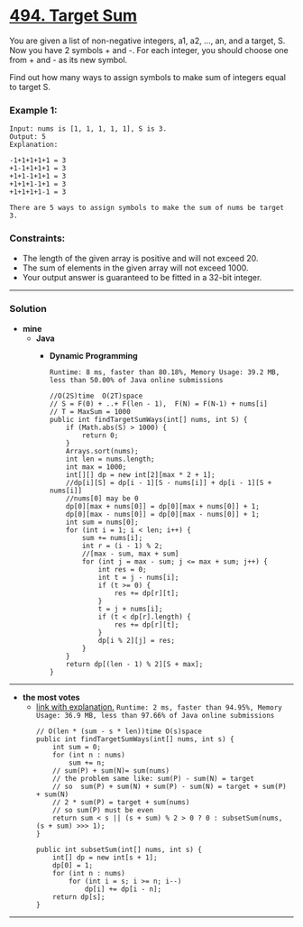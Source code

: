 # [494. Target Sum](https://leetcode.com/problems/target-sum/)

You are given a list of non-negative integers, a1, a2, ..., an, and a target, S. Now you have 2 symbols + and -. For each integer, you should choose one from + and - as its new symbol.

Find out how many ways to assign symbols to make sum of integers equal to target S.

### Example 1:
```
Input: nums is [1, 1, 1, 1, 1], S is 3. 
Output: 5
Explanation: 

-1+1+1+1+1 = 3
+1-1+1+1+1 = 3
+1+1-1+1+1 = 3
+1+1+1-1+1 = 3
+1+1+1+1-1 = 3

There are 5 ways to assign symbols to make the sum of nums be target 3.
```

### Constraints:
* The length of the given array is positive and will not exceed 20.
* The sum of elements in the given array will not exceed 1000.
* Your output answer is guaranteed to be fitted in a 32-bit integer.

---


### Solution
* **mine**
  * **Java**
    * **Dynamic Programming** 
      
      `Runtime: 8 ms, faster than 80.18%, Memory Usage: 39.2 MB, less than 50.00% of Java online submissions`
      ```
      //O(2S)time  O(2T)space
      // S = F(0) + ..+ F(len - 1),  F(N) = F(N-1) + nums[i]
      // T = MaxSum = 1000
      public int findTargetSumWays(int[] nums, int S) {
          if (Math.abs(S) > 1000) {
              return 0;
          }
          Arrays.sort(nums);
          int len = nums.length;
          int max = 1000;
          int[][] dp = new int[2][max * 2 + 1];
          //dp[i][S] = dp[i - 1][S - nums[i]] + dp[i - 1][S + nums[i]]
          //nums[0] may be 0
          dp[0][max + nums[0]] = dp[0][max + nums[0]] + 1;
          dp[0][max - nums[0]] = dp[0][max - nums[0]] + 1;
          int sum = nums[0];
          for (int i = 1; i < len; i++) {
              sum += nums[i];
              int r = (i - 1) % 2;
              //[max - sum, max + sum]
              for (int j = max - sum; j <= max + sum; j++) {
                  int res = 0;
                  int t = j - nums[i];
                  if (t >= 0) {
                      res += dp[r][t];
                  }
                  t = j + nums[i];
                  if (t < dp[r].length) {
                      res += dp[r][t];
                  }
                  dp[i % 2][j] = res;
              }
          }
          return dp[(len - 1) % 2][S + max];
      }
      ```

---

* **the most votes**
  * [link with explanation.](https://leetcode.com/problems/target-sum/discuss/97334/Java-(15-ms)-C%2B%2B-(3-ms)-O(ns)-iterative-DP-solution-using-subset-sum-with-explanation)  `Runtime: 2 ms, faster than 94.95%, Memory Usage: 36.9 MB, less than 97.66% of Java online submissions`
    ```
    // O(len * (sum - s * len))time O(s)space
    public int findTargetSumWays(int[] nums, int s) {
        int sum = 0;
        for (int n : nums)
            sum += n;
        // sum(P) + sum(N)= sum(nums)
        // the problem same like: sum(P) - sum(N) = target   
        // so  sum(P) + sum(N) + sum(P) - sum(N) = target + sum(P) + sum(N)
        // 2 * sum(P) = target + sum(nums)
        // so sum(P) must be even
        return sum < s || (s + sum) % 2 > 0 ? 0 : subsetSum(nums, (s + sum) >>> 1); 
    }   

    public int subsetSum(int[] nums, int s) {
        int[] dp = new int[s + 1]; 
        dp[0] = 1;
        for (int n : nums)
            for (int i = s; i >= n; i--)
                dp[i] += dp[i - n]; 
        return dp[s];
    }
    ```
  


---
